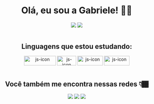 <h1 align="center">Olá, eu sou a Gabriele! 👩🏾</h1> 

<div style="display: inline_block" align="center">
   <img align="center" src="https://github-readme-stats.vercel.app/api?username=gabrieleglvs&show_icons=true&theme=tokyonight"/>
   <img align="center" src="https://github-readme-stats.vercel.app/api/top-langs/?username=gabrieleglvs&layout=compact" />
</div>

<br>

<div style="display: inline_block" align="center">
  <h2 align="center">Linguagens que estou estudando:</h2>

  
   <img align="center" height="30" width="100" alt="js-icon" src="https://img.shields.io/badge/JavaScript-F7DF1E?style=for-the-badge&logo=javascript&logoColor=black" />
   <img align="center" height="30" width="60" alt="js-icon" src="https://img.shields.io/badge/Java-ED8B00?style=for-the-badge&logo=openjdk&logoColor=white" />
   <img align="center" height="30" width="80" alt="js-icon" src="https://img.shields.io/badge/HTML5-E34F26?style=for-the-badge&logo=html5&logoColor=white" />
   <img align="center" height="30" width="80" alt="js-icon" src="https://img.shields.io/badge/CSS3-1572B6?style=for-the-badge&logo=css3&logoColor=white" />

</div>

<br>

<div style="display: inline_block" align="center">
  <h2 align="center">Você também me encontra nessas redes 👇🏾</h2>
  
  <a href = "mailto: gabriele.g.contato@gmail.com"><img src="https://img.shields.io/badge/Gmail-D14836?style=for-the-badge&logo=gmail&logoColor=white"></a>
  <a href = "https://www.linkedin.com/in/gabrielegon%C3%A7alves/"><img src="https://img.shields.io/badge/LinkedIn-0077B5?style=for-the-badge&logo=linkedin&logoColor=white"></a>
  <a href = "https://www.instagram.com/gabriele.glvs/"><img src="https://img.shields.io/badge/Instagram-E4405F?style=for-the-badge&logo=instagram&logoColor=white"></a>
</div>